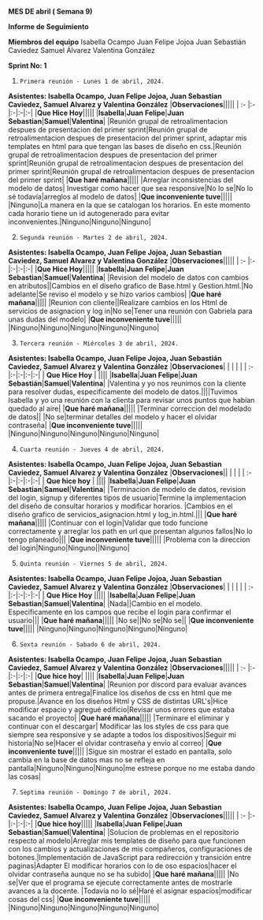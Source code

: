﻿**MES DE  abril ( Semana 9)** 

**Informe de Seguimiento** 

**Miembros del equipo**
Isabella Ocampo
Juan Felipe Jojoa
Juan Sebastián Caviedez
Samuel Álvarez
Valentina González

**Sprint No: 1**

1.     Primera reunión - Lunes 1 de abril, 2024. 


**Asistentes: Isabella Ocampo, Juan Felipe Jojoa, Juan Sebastian Caviedez, Samuel Alvarez y Valentina González**
|**Observaciones**|||||
| :- |:-|:-|:-|:-|
|**Que Hice Hoy**|||||
|**Isabella**|**Juan Felipe**|**Juan Sebastian**|**Samuel**|**Valentina**|
|Reunión grupal de retroalimentacion despues de presentacion del primer sprint|Reunión grupal de retroalimentacion despues de presentacion del primer sprint,  adaptar mis templates en html para que tengan las bases de diseño en css.|Reunión grupal de retroalimentacion despues de presentacion del primer sprint|Reunión grupal de retroalimentacion despues de presentacion del primer sprint|Reunión grupal de retroalimentacion despues de presentacion del primer sprint|
|**Que haré mañana**|||||
|Arreglar inconsistencias del modelo de datos| Investigar como hacer que sea responsive|No lo se|No lo sé todavía|arreglos al modelo de datos|
|**Que inconveniente tuve**|||||
|Ninguno|La manera en la que se catalogan los horarios. En este momento cada horario tiene un id autogenerado para evitar inconvenientes.|Ninguno|Ninguno|Ninguno|


2.     Segunda reunión - Martes 2 de abril, 2024. 


**Asistentes: Isabella Ocampo, Juan Felipe Jojoa, Juan Sebastian Caviedez, Samuel Alvarez y Valentina González**
|**Observaciones**|||||
| :- |:-|:-|:-|:-|
|**Que Hice Hoy**|||||
|**Isabella**|**Juan Felipe**|**Juan Sebastian**|**Samuel**|**Valentina**|
|Revision del modelo de datos con cambios en atributos||Cambios en el diseño grafico de Base.html y Gestion.html.|No adelante|Se reviso el modelo y se hizo varios cambios|
|**Que haré mañana**|||||
|Reunion con cliente||Realizare cambios en los Html de servicios de asignacion y log in|No se|Tener una reunión con Gabriela para unas dudas del modelo|
|**Que inconveniente tuve**|||||
|Ninguno|Ninguno|Ninguno|Ninguno|Ninguno|

3.     Tercera reunión - Miércoles 3 de abril, 2024. 


**Asistentes: Isabella Ocampo, Juan Felipe Jojoa, Juan Sebastián Caviedez, Samuel Alvarez y Valentina González**
|**Observaciones**|                 |                    |            |                                                              |
| :- |:-|:-|:-|:-|
| **Que Hice Hoy**                                             |                 ||||
|**Isabella**|**Juan Felipe**|**Juan Sebastián**|**Samuel**|**Valentina**|
|Valentina y yo nos reunimos con la cliente para resolver dudas, especificamente del modelo de datos.||||Tuvimos Isabella y yo una reunión con la clienta para revisar unos puntos que habían quedado al aire|
|**Que haré mañana**|||||
|Terminar correccion del modelado de datos||                    |No se|terminar detalles del modelo y hacer el olvidar contraseña|
|**Que inconveniente tuve**|||||
|Ninguno|Ninguno|Ninguno|Ninguno|Ninguno|

4.     Cuarta reunión - Jueves 4 de abril, 2024. 


**Asistentes: Isabella Ocampo, Juan Felipe Jojoa, Juan Sebastian Caviedez, Samuel Alvarez y Valentina González**
|**Observaciones**||                                                              |            |               |
| :- |:-|:-|:-|:-|
| **Que hice hoy**                                             |                                                              ||||
|**Isabella**|**Juan Felipe**|**Juan Sebastian**|**Samuel**|**Valentina**|
|Terminacion de modelo de datos, revision del login, signup y diferentes tipos de usuario|Termine la implementacion del diseño de consultar horarios y modificar horarios. |Cambios en el diseño grafico de servicios_asignacion.html y log_in.html.|||
|**Que haré mañana**|||||
|Continuar con el login|Validar que todo funcione correctamente y arreglar los path en url que presentan algunos fallos|No lo tengo planeado|||
|**Que inconveniente tuve**|||||
|Problema con la direccion del login|Ninguno|Ninguno||Ninguno|


5.     Quinta reunión - Viernes 5 de abril, 2024. 


**Asistentes: Isabella Ocampo, Juan Felipe Jojoa, Juan Sebastian Caviedez, Samuel Alvarez y Valentina González**
|**Observaciones**|                 |                                                              |            |               |
| :- |:-|:-|:-|:-|
| **Que Hice Hoy**           |||||
|**Isabella**|**Juan Felipe**|**Juan Sebastian**|**Samuel**|**Valentina**|
|Nada||Cambio en el modelo. Especificamente en los campos que recibe el login para confirmar el usuario|||
|**Que haré mañana**|||||
|No se||No se|No se||
|**Que inconveniente tuve**|||||
|Ninguno|Ninguno|Ninguno|Ninguno|Ninguno|

6.     Sexta reunión - Sabado 6 de abril, 2024. 


**Asistentes: Isabella Ocampo, Juan Felipe Jojoa, Juan Sebastian Caviedez, Samuel Alvarez y Valentina González**
|**Observaciones**|||||
| :- |:-|:-|:-|:-|
|**Que hice hoy**|                                                              ||||
|**Isabella**|**Juan Felipe**|**Juan Sebastian**|**Samuel**|**Valentina**|
|Reunion por discord para evaluar avances antes de primera entrega|Finalice los diseños de css en html que me propuse.|Avance en los diseños Html y CSS de distintas URL's|Hice modificar espacio y agregué edificio|Revisar unos errores que estaba sacando el proyecto|
|**Que haré mañana**|||||
|Terminare el eliminar y continuar con el descargar| Modificar las los styles de css para que siempre sea responsive y se adapte a todos los dispositivos|Seguir mi historia|No se|Hacer el olvidar contraseña y envío al correo|
|**Que inconveniente tuve**|||||
|Sigue sin mostrar el estado en pantalla, solo cambia en la base de datos mas no se refleja en pantalla|Ninguno|Ninguno|Ninguno|me estrese porque no me estaba dando las cosas|


7.     Septima reunión - Domingo 7 de abril, 2024. 


**Asistentes: Isabella Ocampo, Juan Felipe Jojoa, Juan Sebastian Caviedez, Samuel Alvarez y Valentina González**
|**Observaciones**|||||
| :- |:-|:-|:-|:-|
|**Que hice hoy**|||||
|**Isabella**|**Juan Felipe**|**Juan Sebastian**|**Samuel**|**Valentina**|
|Solucion de problemas en el repositorio respecto al modelo|Arreglar mis templates de diseño para que funcionen con los cambios y actualizaciones de mis compañeros, configuraciones de botones.|Implementación de JavaScript para redirección y transición entre paginas|Adapter El modificar horarios con lo de oso espacios|hacer el olvidar contraseña aunque no se ha subido|
|**Que haré mañana**|||||
|No se|Ver que el programa se ejecute correctamente antes de mostrarle avances a la docente. |Todavía no lo sé|Haré el asignar espacios|modificar cosas del css|
|**Que inconveniente tuve**|||||
|Ninguno|Ninguno|Ninguno|Ninguno|Ninguno|

